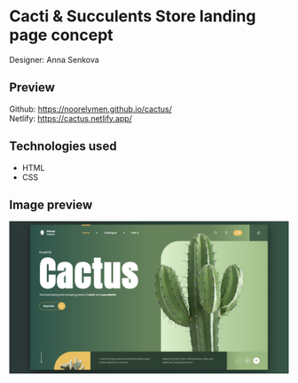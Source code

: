 # Cacti & Succulents Store landing page concept
Designer: Anna Senkova

## Preview

Github: https://noorelymen.github.io/cactus/
<br/>
Netlify: https://cactus.netlify.app/

## Technologies used
<ul>
  <li>HTML</li>
  <li>CSS</li>
</ul>

## Image preview

<img width="1792" alt="preview" src="https://github.com/noorelymen/cactus/blob/d000415857571f9e944782811370c3c109be787d/preview.png">





